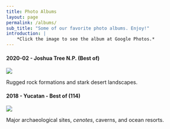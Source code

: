 ```yaml
---
title: Photo Albums
layout: page
permalink: /albums/
sub_title: "Some of our favorite photo albums. Enjoy!"
introduction: |
    *Click the image to see the album at Google Photos.*
---
```


#### 2020-02 - Joshua Tree N.P. (Best of)
[![](
https://lh3.googleusercontent.com/jjKOtd4xNIGzeTyc4e4oAIDN9Z3LJFi3M5iVXGOCfNlDUqQpVb68KfUrMa6bCDxxn5qqr1YNtpux5pBZ6Mk=w400-no-tmp.jpg
)](
https://photos.app.goo.gl/sXsizRbM6mCF8Jtb6
)  

Rugged rock formations and stark desert landscapes.  

#### 2018 - Yucatan - Best of (114)
[![](
https://lh3.googleusercontent.com/JzdFVpEATXOGyBlzZe7igd0eewy-ufxbNDbtBmLk31Nm6ryfd5sHd9RkucJOQ4RKgoBVT4_BhWf-SkoZ4qg=w400-no-tmp.jpg
)](
https://photos.app.goo.gl/LHEDt7jtjTGT5DS87
)  

Major archaeological sites, *cenotes*, caverns, and ocean resorts.
